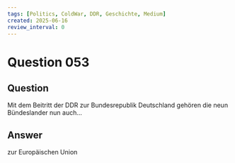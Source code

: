 ```yaml
---
tags: [Politics, ColdWar, DDR, Geschichte, Medium]
created: 2025-06-16
review_interval: 0
---
```


# Question 053

## Question

Mit dem Beitritt der DDR zur Bundesrepublik Deutschland gehören die neun Bündeslander nun auch...

## Answer

zur Europäischen Union

